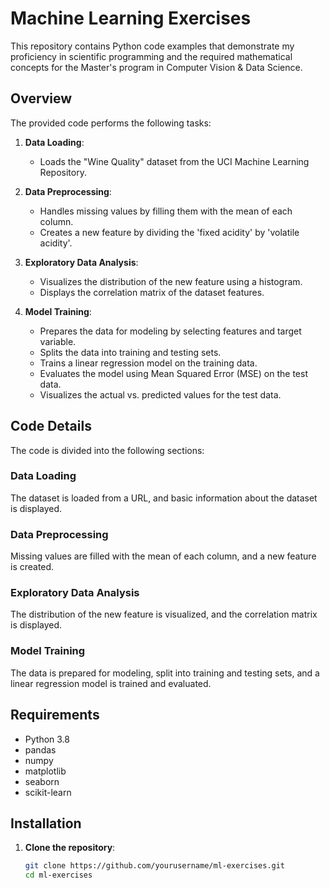 # Machine Learning Exercises

This repository contains Python code examples that demonstrate my proficiency in scientific programming and the required mathematical concepts for the Master's program in Computer Vision & Data Science.

## Overview

The provided code performs the following tasks:

1. **Data Loading**:
   - Loads the "Wine Quality" dataset from the UCI Machine Learning Repository.

2. **Data Preprocessing**:
   - Handles missing values by filling them with the mean of each column.
   - Creates a new feature by dividing the 'fixed acidity' by 'volatile acidity'.

3. **Exploratory Data Analysis**:
   - Visualizes the distribution of the new feature using a histogram.
   - Displays the correlation matrix of the dataset features.

4. **Model Training**:
   - Prepares the data for modeling by selecting features and target variable.
   - Splits the data into training and testing sets.
   - Trains a linear regression model on the training data.
   - Evaluates the model using Mean Squared Error (MSE) on the test data.
   - Visualizes the actual vs. predicted values for the test data.

## Code Details

The code is divided into the following sections:

### Data Loading

The dataset is loaded from a URL, and basic information about the dataset is displayed.

### Data Preprocessing

Missing values are filled with the mean of each column, and a new feature is created.

### Exploratory Data Analysis

The distribution of the new feature is visualized, and the correlation matrix is displayed.

### Model Training

The data is prepared for modeling, split into training and testing sets, and a linear regression model is trained and evaluated.

## Requirements

- Python 3.8
- pandas
- numpy
- matplotlib
- seaborn
- scikit-learn

## Installation

1. **Clone the repository**:
   ```sh
   git clone https://github.com/yourusername/ml-exercises.git
   cd ml-exercises
